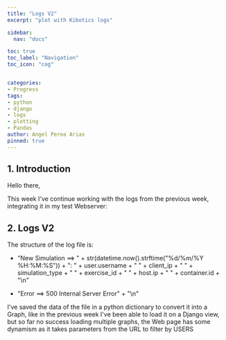 ```yaml
---
title: "Logs V2"
excerpt: "plot with Kibotics logs"

sidebar:
  nav: "docs"

toc: true
toc_label: "Navigation"
toc_icon: "cog"


categories:
- Progress
tags:
- python
- django
- logs
- plotting
- Pandas
author: Angel Perea Arias
pinned: true
---
```




## 1. Introduction

Hello there,

This week I've continue working with the logs from the previous week, integrating it in my test Webserver:

## 2. Logs V2

The structure of the log file is:

- "New Simulation ==> " + str(datetime.now().strftime("%d/%m/%Y %H:%M:%S")) + ": " + user.username + " " + client_ip + " " + simulation_type + " " + exercise_id + " " + host.ip + " " + container.id + "\n"

- "Error ==> 500 Internal Server Error" + "\n"

I've saved the data of the file in a python dictionary to convert it into a Graph, like in the previous week I've been able to load it on a Django view, but so far no success loading multiple graphs, the Web page has some dynamism as it takes parameters from the URL to filter by USERS
